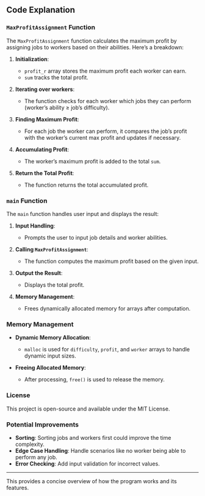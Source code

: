 ## Code Explanation

### `MaxProfitAssignment` Function

The `MaxProfitAssignment` function calculates the maximum profit by assigning jobs to workers based on their abilities. Here’s a breakdown:

1. **Initialization**: 
   - `profit_r` array stores the maximum profit each worker can earn.
   - `sum` tracks the total profit.

2. **Iterating over workers**: 
   - The function checks for each worker which jobs they can perform (worker’s ability ≥ job’s difficulty).

3. **Finding Maximum Profit**: 
   - For each job the worker can perform, it compares the job’s profit with the worker’s current max profit and updates if necessary.

4. **Accumulating Profit**: 
   - The worker’s maximum profit is added to the total `sum`.

5. **Return the Total Profit**: 
   - The function returns the total accumulated profit.

### `main` Function

The `main` function handles user input and displays the result:

1. **Input Handling**:
   - Prompts the user to input job details and worker abilities.
   
2. **Calling `MaxProfitAssignment`**:
   - The function computes the maximum profit based on the given input.

3. **Output the Result**:
   - Displays the total profit.

4. **Memory Management**:
   - Frees dynamically allocated memory for arrays after computation.

### Memory Management

- **Dynamic Memory Allocation**: 
   - `malloc` is used for `difficulty`, `profit`, and `worker` arrays to handle dynamic input sizes.
   
- **Freeing Allocated Memory**: 
   - After processing, `free()` is used to release the memory.

### License

This project is open-source and available under the MIT License.

### Potential Improvements

- **Sorting**: Sorting jobs and workers first could improve the time complexity.
- **Edge Case Handling**: Handle scenarios like no worker being able to perform any job.
- **Error Checking**: Add input validation for incorrect values.

---
This provides a concise overview of how the program works and its features.

